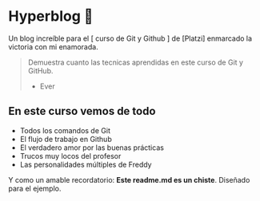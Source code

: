 # Hyperblog 💚
Un blog increíble para el [ curso de Git y Github ] de [Platzi] enmarcado la victoria con mi enamorada.
> Demuestra cuanto las tecnicas aprendidas en este curso de Git y GitHub.
> - Ever

## En este curso vemos de todo
* Todos los comandos de Git
* El flujo de trabajo en Github
* El verdadero amor por las buenas prácticas
* Trucos muy locos del profesor
* Las personalidades múltiples de Freddy

Y como un amable recordatorio: **Este readme.md es un chiste**.  Diseñado para el ejemplo.